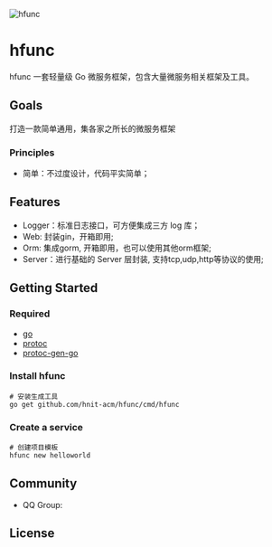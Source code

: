 ![hfunc](docs/images/hfunc.png)

# hfunc

hfunc 一套轻量级 Go 微服务框架，包含大量微服务相关框架及工具。  

## Goals

打造一款简单通用，集各家之所长的微服务框架

### Principles

* 简单：不过度设计，代码平实简单；


## Features
* Logger：标准日志接口，可方便集成三方 log 库；
* Web: 封装gin，开箱即用;
* Orm: 集成gorm, 开箱即用，也可以使用其他orm框架;
* Server：进行基础的 Server 层封装, 支持tcp,udp,http等协议的使用;

## Getting Started
### Required
- [go](https://golang.org/dl/)
- [protoc](https://github.com/protocolbuffers/protobuf)
- [protoc-gen-go](https://github.com/protocolbuffers/protobuf-go)

### Install hfunc
```
# 安装生成工具
go get github.com/hnit-acm/hfunc/cmd/hfunc
```
### Create a service
```
# 创建项目模板
hfunc new helloworld
```

## Community
* QQ Group: 

## License
